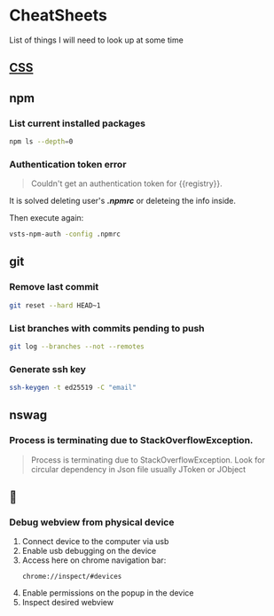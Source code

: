 # CheatSheets
List of things I will need to look up at some time

## [CSS](css/css.md)

## npm
### List current installed packages
```bash
npm ls --depth=0
```
### Authentication token error
> Couldn't get an authentication token for {{registry}}.

It is solved deleting user's **_.npmrc_** or deleteing the info inside.

Then execute again:
```bash
vsts-npm-auth -config .npmrc
```

## git
### Remove last commit
```bash
git reset --hard HEAD~1
```
### List branches with commits pending to push
```bash
git log --branches --not --remotes
```
### Generate ssh key
```bash
ssh-keygen -t ed25519 -C "email"
```

## nswag
### Process is terminating due to StackOverflowException.
> Process is terminating due to StackOverflowException.
Look for circular dependency in Json file usually JToken or JObject

## :iphone:
### Debug webview from physical device
1. Connect device to the computer via usb
2. Enable usb debugging on the device
3. Access here on chrome navigation bar:
   ```
   chrome://inspect/#devices
   ```
5. Enable permissions on the popup in the device
6. Inspect desired webview
